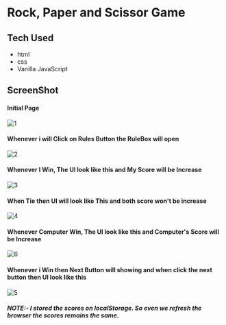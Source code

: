 ﻿# Rock, Paper and Scissor Game

## Tech Used
  - html
  - css
  - Vanilla JavaScript

## ScreenShot

#### Initial Page
![1](https://github.com/ruchipratihast/cuvette-micro_project_3/assets/132348008/033b0d6a-55d8-4f27-838f-f835f4a7f4c2)

#### Whenever i will Click on Rules Button the RuleBox will open 
![2](https://github.com/ruchipratihast/cuvette-micro_project_3/assets/132348008/da640fb0-e6f7-4168-a656-58a237f3ad57)

#### Whenever I Win, The UI look like this and My Score will be Increase
![3](https://github.com/ruchipratihast/cuvette-micro_project_3/assets/132348008/af46912a-9e42-4c54-a9cf-1d7f9ae5e65c)

#### When Tie then UI will look like This and both score won't be increase
![4](https://github.com/ruchipratihast/cuvette-micro_project_3/assets/132348008/f464e221-2b38-4c05-8beb-dae82437f02b)

#### Whenever Computer Win, The UI look like this and Computer's Score will be Increase
![6](https://github.com/ruchipratihast/cuvette-micro_project_3/assets/132348008/d5375ec7-db40-4761-9af5-a6206cb6d9c9)

#### Whenever i Win then Next Button will showing and when click the next button then UI look like this
![5](https://github.com/ruchipratihast/cuvette-micro_project_3/assets/132348008/11190269-092a-4c3e-b5d1-fec83937880b)


##### NOTE:- I stored the scores on localStorage. So even we refresh the browser the scores remains the same.

